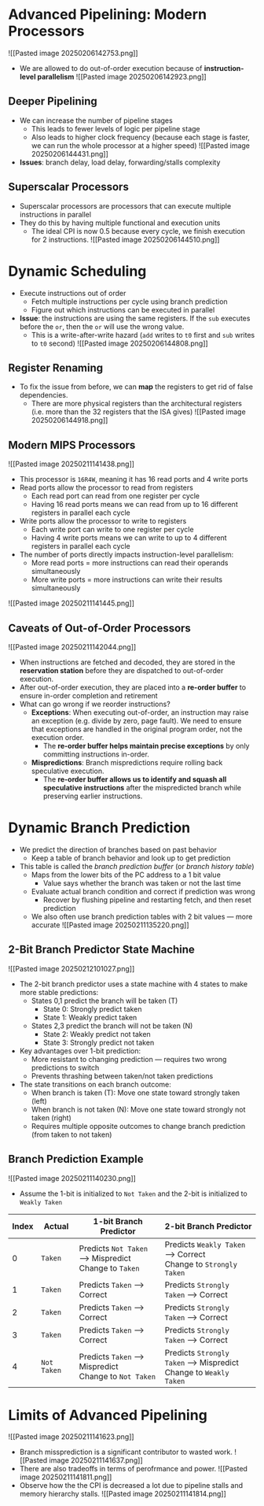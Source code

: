 
# Advanced Pipelining: Modern Processors
![[Pasted image 20250206142753.png]]

* We are allowed to do out-of-order execution because of **instruction-level parallelism**
![[Pasted image 20250206142923.png]]

## Deeper Pipelining
* We can increase the number of pipeline stages
	* This leads to fewer levels of logic per pipeline stage
	* Also leads to higher clock frequency (because each stage is faster, we can run the whole processor at a higher speed)
![[Pasted image 20250206144431.png]]
* **Issues**: branch delay, load delay, forwarding/stalls complexity

## Superscalar Processors
* Superscalar processors are processors that can execute multiple instructions in parallel
* They do this by having multiple functional and execution units
	* The ideal CPI is now 0.5 because every cycle, we finish execution for 2 instructions.
![[Pasted image 20250206144510.png]]

# Dynamic Scheduling
* Execute instructions out of order
	* Fetch multiple instructions per cycle using branch prediction
	* Figure out which instructions can be executed in parallel
* **Issue**: the instructions are using the same registers. If the `sub` executes before the `or`, then the `or` will use the wrong value.
	* This is a write-after-write hazard (`add` writes to `t0` first and `sub` writes to `t0` second)
![[Pasted image 20250206144808.png]]

## Register Renaming
* To fix the issue from before, we can **map** the registers to get rid of false dependencies.
	* There are more physical registers than the architectural registers (i.e. more than the 32 registers that the ISA gives)
![[Pasted image 20250206144918.png]]

## Modern MIPS Processors
![[Pasted image 20250211141438.png]]
* This processor is `16R4W`, meaning it has 16 read ports and 4 write ports
* Read ports allow the processor to read from registers
	* Each read port can read from one register per cycle
	* Having 16 read ports means we can read from up to 16 different registers in parallel each cycle
* Write ports allow the processor to write to registers
	* Each write port can write to one register per cycle
	* Having 4 write ports means we can write to up to 4 different registers in parallel each cycle
* The number of ports directly impacts instruction-level parallelism:
	* More read ports = more instructions can read their operands simultaneously
	* More write ports = more instructions can write their results simultaneously

![[Pasted image 20250211141445.png]]

## Caveats of Out-of-Order Processors
![[Pasted image 20250211142044.png]]
* When instructions are fetched and decoded, they are stored in the **reservation station** before they are dispatched to out-of-order execution.
* After out-of-order execution, they are placed into a **re-order buffer** to ensure in-order completion and retirement
* What can go wrong if we reorder instructions?
	* **Exceptions**: When executing out-of-order, an instruction may raise an exception (e.g. divide by zero, page fault). We need to ensure that exceptions are handled in the original program order, not the execution order.
		* The **re-order buffer helps maintain precise exceptions** by only committing instructions in-order.
	* **Mispredictions**: Branch mispredictions require rolling back speculative execution.
		* The **re-order buffer allows us to identify and squash all speculative instructions** after the mispredicted branch while preserving earlier instructions.

# Dynamic Branch Prediction
* We predict the direction of branches based on past behavior
	* Keep a table of branch behavior and look up to get prediction
* This table is called the *branch prediction buffer* (or *branch history table*)
	* Maps from the lower bits of the PC address to a 1 bit value
		* Value says whether the branch was taken or not the last time
	* Evaluate actual branch condition and correct if prediction was wrong
		* Recover by flushing pipeline and restarting fetch, and then reset prediction
	* We also often use branch prediction tables with 2 bit values — more accurate
![[Pasted image 20250211135220.png]]

## 2-Bit Branch Predictor State Machine
![[Pasted image 20250212101027.png]]
* The 2-bit branch predictor uses a state machine with 4 states to make more stable predictions:
	* States 0,1 predict the branch will be taken (T)
		* State 0: Strongly predict taken
		* State 1: Weakly predict taken
	* States 2,3 predict the branch will not be taken (N)
		* State 2: Weakly predict not taken
		* State 3: Strongly predict not taken
* Key advantages over 1-bit prediction:
	* More resistant to changing prediction — requires two wrong predictions to switch
	* Prevents thrashing between taken/not taken predictions
* The state transitions on each branch outcome:
	* When branch is taken (T): Move one state toward strongly taken (left)
	* When branch is not taken (N): Move one state toward strongly not taken (right)
	* Requires multiple opposite outcomes to change branch prediction (from taken to not taken)

## Branch Prediction Example
![[Pasted image 20250211140230.png]]
* Assume the 1-bit is initialized to `Not Taken` and the 2-bit is initialized to `Weakly Taken`

| Index | Actual      | 1-bit Branch Predictor                                 | 2-bit Branch Predictor                                             |
| ----- | ----------- | ------------------------------------------------------ | ------------------------------------------------------------------ |
| 0     | `Taken`     | Predicts `Not Taken` ⟶ Mispredict<br>Change to `Taken` | Predicts `Weakly Taken` ⟶ Correct<br>Change to `Strongly Taken`    |
| 1     | `Taken`     | Predicts `Taken` ⟶ Correct                             | Predicts `Strongly Taken` ⟶ Correct                                |
| 2     | `Taken`     | Predicts `Taken` ⟶ Correct                             | Predicts `Strongly Taken` ⟶ Correct                                |
| 3     | `Taken`     | Predicts `Taken` ⟶ Correct                             | Predicts `Strongly Taken` ⟶ Correct                                |
| 4     | `Not Taken` | Predicts `Taken` ⟶ Mispredict<br>Change to `Not Taken` | Predicts `Strongly Taken` ⟶ Mispredict<br>Change to `Weakly Taken` |

# Limits of Advanced Pipelining
![[Pasted image 20250211141623.png]]
* Branch missprediction is a significant contributor to wasted work.
![[Pasted image 20250211141637.png]]
* There are also tradeoffs in terms of perofrmance and power.
![[Pasted image 20250211141811.png]]
* Observe how the the CPI is decreased a lot due to pipeline stalls and memory hierarchy stalls.
![[Pasted image 20250211141814.png]]

